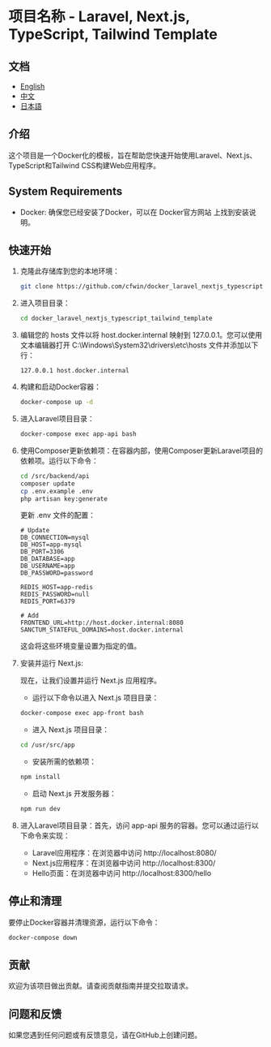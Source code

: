 # 项目名称 - Laravel, Next.js, TypeScript, Tailwind Template

## 文档
- [English](/README.md)
- [中文](/docs/ZH.md)
- [日本語](/docs/JA.md)

## 介绍
这个项目是一个Docker化的模板，旨在帮助您快速开始使用Laravel、Next.js、TypeScript和Tailwind CSS构建Web应用程序。

## System Requirements
- Docker: 确保您已经安装了Docker，可以在 Docker官方网站 上找到安装说明。

## 快速开始
1. 克隆此存储库到您的本地环境：
   ```bash
   git clone https://github.com/cfwin/docker_laravel_nextjs_typescript_tailwind_template.git
   ```
2. 进入项目目录：
   ```bash
   cd docker_laravel_nextjs_typescript_tailwind_template
   ```
3. 编辑您的 hosts 文件以将 host.docker.internal 映射到 127.0.0.1。您可以使用文本编辑器打开 C:\Windows\System32\drivers\etc\hosts 文件并添加以下行：
   ```plaintext
   127.0.0.1 host.docker.internal
   ```
4. 构建和启动Docker容器：
   ```bash
   docker-compose up -d
   ```
5. 进入Laravel项目目录：
   ```bash
   docker-compose exec app-api bash
   ```
6. 使用Composer更新依赖项：在容器内部，使用Composer更新Laravel项目的依赖项。运行以下命令：
   ```bash
   cd /src/backend/api
   composer update
   cp .env.example .env
   php artisan key:generate
   ```
   更新 .env 文件的配置：
   ```plaintext
   # Update
   DB_CONNECTION=mysql
   DB_HOST=app-mysql
   DB_PORT=3306
   DB_DATABASE=app
   DB_USERNAME=app
   DB_PASSWORD=password
   
   REDIS_HOST=app-redis
   REDIS_PASSWORD=null
   REDIS_PORT=6379
   
   # Add
   FRONTEND_URL=http://host.docker.internal:8080
   SANCTUM_STATEFUL_DOMAINS=host.docker.internal
   ```
   这会将这些环境变量设置为指定的值。
   
7. 安装并运行 Next.js:

   现在，让我们设置并运行 Next.js 应用程序。
   
   - 运行以下命令以进入 Next.js 项目目录：
   ```bash
   docker-compose exec app-front bash
   ```
   - 进入 Next.js 项目目录：
   ```bash
   cd /usr/src/app
   ```
   - 安装所需的依赖项：
   ```bash
   npm install
   ```
   - 启动 Next.js 开发服务器：
   ```bash
   npm run dev
   ```

7. 进入Laravel项目目录：首先，访问 app-api 服务的容器。您可以通过运行以下命令来实现：
    - Laravel应用程序：在浏览器中访问 http://localhost:8080/
    - Next.js应用程序：在浏览器中访问 http://localhost:8300/
    - Hello页面：在浏览器中访问 http://localhost:8300/hello

## 停止和清理

要停止Docker容器并清理资源，运行以下命令：
   ```bash
   docker-compose down
   ```
## 贡献

欢迎为该项目做出贡献。请查阅贡献指南并提交拉取请求。

## 问题和反馈

如果您遇到任何问题或有反馈意见，请在GitHub上创建问题。

